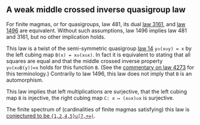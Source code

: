 ## A weak middle crossed inverse quasigroup law

For finite magmas, or for quasigroups, law 481, its dual [law 3161](https://teorth.github.io/equational_theories/implications/?3161), and [law 1496](https://teorth.github.io/equational_theories/implications/?1496) are equivalent.  Without such assumptions, law 1496 implies law 481 and 3161, but no other implication holds.

This law is a twist of the semi-symmetric quasigroup [law 14](https://teorth.github.io/equational_theories/implications/?14) `y◇(x◇y) = x` by the left cubing map `B(x) = x◇(x◇x)`.  In fact it is equivalent to stating that all squares are equal and that the middle crossed inverse property `y◇(x◇B(y))=x` holds for this function `B`.  (See the [commentary on law 4273](https://teorth.github.io/equational_theories/implications/?4273) for this terminology.)  Contrarily to law 1496, this law does not imply that `B` is an automorphism.

This law implies that left multiplications are surjective, that the left cubing map `B` is injective, the right cubing map `C: x ↦ (x◇x)◇x` is surjective.

The finite spectrum of (cardinalities of finite magmas satisfying) this law is [conjectured to be `{1,2,4,5}∪[7,+∞)`](https://leanprover.zulipchat.com/#narrow/channel/458659-Equational/topic/Order.203.20Spectra/with/527073087).
